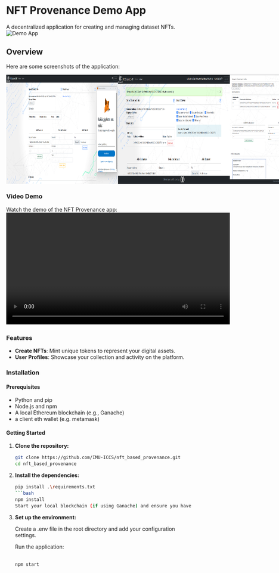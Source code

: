 # NFT Provenance Demo App

A decentralized application for creating and managing dataset NFTs.
<img src="static/NFT_Provenance_App_arch.drawio.png" alt="Demo App" width="600"/>

## Overview

Here are some screenshots of the application:

<div style="display: flex; justify-content: space-around;">
  <img src="static/Screenshot1.png" alt="Screenshot 1" width="300"/>
  <img src="static/Screenshot2.png" alt="Screenshot 2" width="300"/>
  <img src="static/Screenshot3.png" alt="Screenshot 3" width="300"/>
</div>

### Video Demo

Watch the demo of the NFT Provenance app:
<video width="600" controls>
  <source src="static/nft_poc_video.mp4" type="video/mp4">
  Your browser does not support the video tag.
</video>

### Features

- **Create NFTs**: Mint unique tokens to represent your digital assets.
- **User Profiles**: Showcase your collection and activity on the platform.

### Installation

#### Prerequisites
- Python and pip
- Node.js and npm
- A local Ethereum blockchain (e.g., Ganache)
- a client eth wallet (e.g. metamask)

#### Getting Started

1. **Clone the repository:**

   ```bash
   git clone https://github.com/IMU-ICCS/nft_based_provenance.git
   cd nft_based_provenance
    ```

2. **Install the dependencies:**
    ```bash
   pip install .\requirements.txt           
    ```bash
   npm install
   Start your local blockchain (if using Ganache) and ensure you have some test Ether.

3. **Set up the environment:**

   Create a .env file in the root directory and add your configuration settings.
   
   Run the application:
   
    ```bash
   
   npm start
